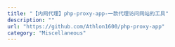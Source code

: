 ```yaml
---
title: "【内网代理】php-proxy-app-一款代理访问网站的工具"
description: ""
url: "https://github.com/Athlon1600/php-proxy-app"
category: "Miscellaneous"
---
```

